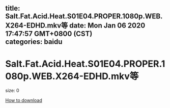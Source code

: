 
title: Salt.Fat.Acid.Heat.S01E04.PROPER.1080p.WEB.X264-EDHD.mkv等
date: Mon Jan 06 2020 17:47:57 GMT+0800 (CST)    
categories: baidu
---

# Salt.Fat.Acid.Heat.S01E04.PROPER.1080p.WEB.X264-EDHD.mkv等
size: 0
 
 

[How to download](https://bpcam.bemobtrk.com/go/2ceec3aa-1ca2-46d6-b9ff-aaa5c184517c?jno=3666)